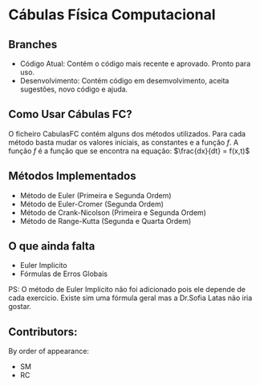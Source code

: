 # Cábulas Física Computacional

## Branches
- Código Atual:
      Contém o código mais recente e aprovado. Pronto para uso.
- Desenvolvimento:
      Contém código em desemvolvimento, aceita sugestões, novo código e ajuda. 

## Como Usar Cábulas FC?
O ficheiro CabulasFC contém alguns dos métodos utilizados. Para cada método basta mudar os valores iniciais, as constantes e a função $f$. A função $f$ é a função que se encontra na equação: $\frac{dx}{dt} = f(x,t)$

## Métodos Implementados

- Método de Euler (Primeira e Segunda Ordem)
- Método de Euler-Cromer (Segunda Ordem)
- Método de Crank-Nicolson (Primeira e Segunda Ordem)
- Método de Range-Kutta (Segunda e Quarta Ordem)

## O que ainda falta
- Euler Implicito
- Fórmulas de Erros Globais

PS: O método de Euler Implicito não foi adicionado pois ele depende de cada exercicio. Existe sim uma fórmula geral mas a Dr.Sofia Latas não iria gostar.

## Contributors:
By order of appearance:
- SM
- RC
